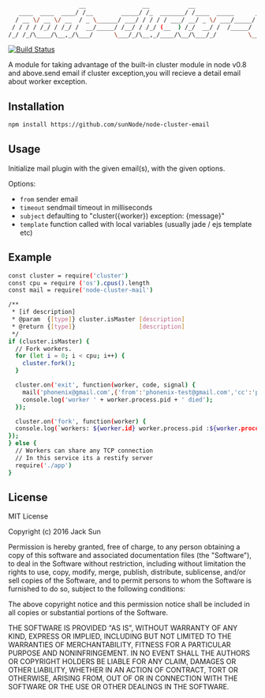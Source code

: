 ```bash
                    __                __           __                                       _ __
   ____  ____  ____/ /__        _____/ /_  _______/ /____  _____      ___  ____ ___  ____ _(_) /
  / __ \/ __ \/ __  / _ \______/ ___/ / / / / ___/ __/ _ \/ ___/_____/ _ \/ __ `__ \/ __ `/ / /
 / / / / /_/ / /_/ /  __/_____/ /__/ / /_/ (__  ) /_/  __/ /  /_____/  __/ / / / / / /_/ / / /
/_/ /_/\____/\__,_/\___/      \___/_/\__,_/____/\__/\___/_/         \___/_/ /_/ /_/\__,_/_/_/

```
[![Build Status](https://travis-ci.org/sunNode/node-cluster-email.svg?branch=master)](https://travis-ci.org/sunNode/node-cluster-email)


A module for taking advantage of the built-in cluster module in node v0.8 and above.send email if cluster exception,you will recieve a detail email about worker exception.

## Installation
```bash
npm install https://github.com/sunNode/node-cluster-email
```


## Usage
Initialize mail plugin with the given email(s), with the given options.

 Options:

  - `from` sender email
  - `timeout` sendmail timeout in milliseconds
  - `subject` defaulting to "cluster({worker}) exception: {message}"
  - `template` function called with local variables (usually jade / ejs template etc)

## Example

```bash
const cluster = require('cluster')
const cpu = require ('os').cpus().length
const mail = require('node-cluster-mail')

/**
 * [if description]
 * @param  {[type]} cluster.isMaster [description]
 * @return {[type]}                  [description]
 */
if (cluster.isMaster) {
  // Fork workers.
  for (let i = 0; i < cpu; i++) {
    cluster.fork();
  }

  cluster.on('exit', function(worker, code, signal) {
    mail('phonenix@gmail.com',{'from':'phonenix-test@gmail.com','cc':'phonenix-test2@gmail.com'})
    console.log('worker ' + worker.process.pid + ' died');
  });

  cluster.on('fork', function(worker) {
  console.log(`workers: ${worker.id} worker.process.pid :${worker.process.pid}`)
});
} else {
  // Workers can share any TCP connection
  // In this service its a restify server
  require('./app')
}
```
   



## License 

MIT License

Copyright (c) 2016 Jack Sun

Permission is hereby granted, free of charge, to any person obtaining a copy
of this software and associated documentation files (the "Software"), to deal
in the Software without restriction, including without limitation the rights
to use, copy, modify, merge, publish, distribute, sublicense, and/or sell
copies of the Software, and to permit persons to whom the Software is
furnished to do so, subject to the following conditions:

The above copyright notice and this permission notice shall be included in all
copies or substantial portions of the Software.

THE SOFTWARE IS PROVIDED "AS IS", WITHOUT WARRANTY OF ANY KIND, EXPRESS OR
IMPLIED, INCLUDING BUT NOT LIMITED TO THE WARRANTIES OF MERCHANTABILITY,
FITNESS FOR A PARTICULAR PURPOSE AND NONINFRINGEMENT. IN NO EVENT SHALL THE
AUTHORS OR COPYRIGHT HOLDERS BE LIABLE FOR ANY CLAIM, DAMAGES OR OTHER
LIABILITY, WHETHER IN AN ACTION OF CONTRACT, TORT OR OTHERWISE, ARISING FROM,
OUT OF OR IN CONNECTION WITH THE SOFTWARE OR THE USE OR OTHER DEALINGS IN THE
SOFTWARE.


